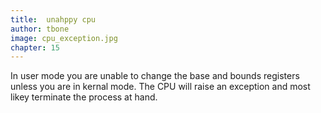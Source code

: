 ```yaml
---
title:  unahppy cpu
author: tbone
image: cpu_exception.jpg
chapter: 15
---
```

In user mode you are unable to change the base and bounds registers unless you are in kernal mode. The CPU will raise an exception and most likey terminate the process at hand.